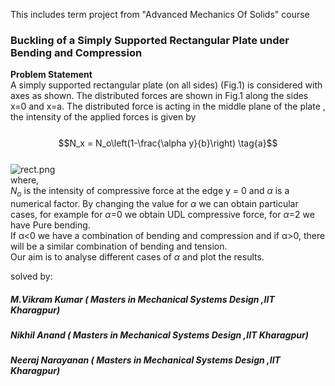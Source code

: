 

This includes term project from "Advanced Mechanics Of Solids" course


###                   Buckling of a Simply Supported Rectangular Plate under Bending and Compression

__Problem Statement__<br>
A simply supported rectangular plate (on all sides) (Fig.1) is considered with axes as shown. The distributed forces are shown in Fig.1 along the sides x=0 and x=a. The distributed force is acting in the middle plane of the plate , the intensity of the applied forces is given by<br><br>
$$N_x = N_o\left(1-\frac{\alpha y}{b}\right) \tag{a}$$<br>
![rect.png](attachment:rect.png)<br>
where,<br>
$N_o$ is the intensity of compressive force at the edge y = 0 and $\alpha$ is a numerical factor. By changing the value for $\alpha$ we can obtain particular cases, for example for $\alpha$=0 we obtain UDL compressive force, for $\alpha$=2 we have Pure bending.<br> If α<0 we have a combination of bending and compression and if α>0, there will be a similar combination of bending and tension.<br>
Our aim is to analyse different cases of $\alpha$ and plot the results.


solved by:

##### M.Vikram Kumar   ( Masters in Mechanical Systems Design ,IIT Kharagpur)

##### Nikhil Anand     ( Masters in Mechanical Systems Design ,IIT Kharagpur)

##### Neeraj Narayanan ( Masters in Mechanical Systems Design ,IIT Kharagpur)
